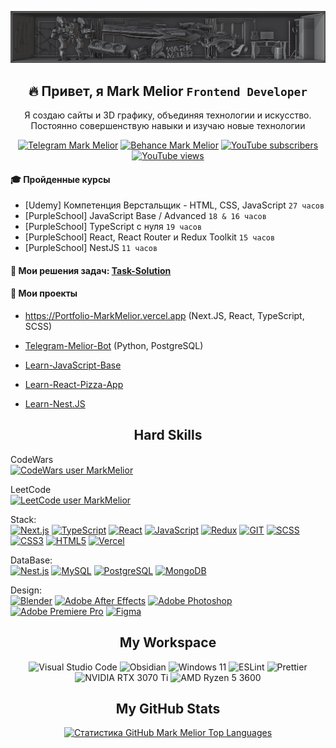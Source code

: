 ![](https://github.com/MarkMelior/MarkMelior/blob/main/banner2.jpg)

<h2 align="center">🔥 Привет, я Mark Melior <code>Frontend Developer</code></h2>
<p align="center">Я создаю сайты и 3D графику, объединяя технологии и искусство. Постоянно совершенствую навыки и изучаю новые технологии</p>

<p align="center">
<a href="https://t.me/MarkMelior" target="_blank">
	<img alt="Telegram Mark Melior" title="Write me" src="https://img.shields.io/badge/Telegram-E6A540?style=for-the-badge&logo=telegram&logoColor=white"/></a>
<a href="https://www.behance.net/MarkMelior" target="_blank">
	<img alt="Behance Mark Melior" title="My 3D & Design works" src="https://img.shields.io/badge/Behance-E66E40?logo=behance&logoColor=fff&style=for-the-badge"/></a>
<a href="https://www.youtube.com/@MarkMelior?sub_confirmation=1" target="_blank">
	<img alt="YouTube subscribers" title="Subscribe to my YouTube channel" src="https://custom-icon-badges.demolab.com/youtube/channel/subscribers/UCrS1fiU-_ImctQ-MDdfLoRA?color=%23E65140&label=SUBSCRIBE&logo=video&logoColor=white&style=for-the-badge&labelColor=E65140"/></a> 
<a href="https://www.youtube.com/@MarkMelior?sub_confirmation=1" target="_blank">
	<img alt="YouTube views" title="YouTube channel total views" src="https://custom-icon-badges.demolab.com/youtube/channel/views/UCrS1fiU-_ImctQ-MDdfLoRA?color=%23E68C40&logo=eye&logoColor=white&style=for-the-badge&labelColor=E68C40"/></a> 
</p>

#### 🎓 Пройденные курсы

-  [Udemy] Компетенция Верстальщик - HTML, CSS, JavaScript `27 часов`
-  [PurpleSchool] JavaScript Base / Advanced `18 & 16 часов`
-  [PurpleSchool] TypeScript с нуля `19 часов`
-  [PurpleSchool] React, React Router и Redux Toolkit `15 часов`
-  [PurpleSchool] NestJS `11 часов`

#### 📌 Мои решения задач: [Task-Solution](https://github.com/MarkMelior/Task-Solution)

#### 🔗 Мои проекты

-  https://Portfolio-MarkMelior.vercel.app (Next.JS, React, TypeScript, SCSS)
-  [Telegram-Melior-Bot](https://github.com/MarkMelior/Telegram-Melior-Bot) (Python, PostgreSQL)

-  [Learn-JavaScript-Base](https://github.com/MarkMelior/Learn-JavaScript-Base)
-  [Learn-React-Pizza-App](https://github.com/MarkMelior/Learn-React-Pizza-App)
-  [Learn-Nest.JS](https://github.com/MarkMelior/Learn-Nest.JS)

<h2 align="center">Hard Skills</h2>

CodeWars  
[![CodeWars user MarkMelior](https://www.codewars.com/users/MarkMelior/badges/large)](https://www.codewars.com/users/MarkMelior)

LeetCode  
[![LeetCode user MarkMelior](https://img.shields.io/badge/dynamic/json?style=for-the-badge&labelColor=black&color=%23ffa116&label=Solved&query=solvedOverTotal&url=https%3A%2F%2Fbadge.xyli.tech/%2Fapi%2Fusers%2FMarkMelior&logo=leetcode&logoColor=yellow)](https://leetcode.com/MarkMelior/)

Stack:  
[![Next.js](https://img.shields.io/badge/Next.js-000?logo=nextdotjs&logoColor=fff&style=for-the-badge)](https://github.com/MarkMelior)
[![TypeScript](https://img.shields.io/badge/TypeScript-007ACC?style=for-the-badge&logo=typescript&logoColor=white)](https://github.com/MarkMelior)
[![React](https://img.shields.io/badge/React-20232A?style=for-the-badge&logo=react&logoColor=61DAFB)](https://github.com/MarkMelior)
[![JavaScript](https://img.shields.io/badge/JavaScript-F7DF1E?style=for-the-badge&logo=JavaScript&logoColor=white)](https://github.com/MarkMelior)
[![Redux](https://img.shields.io/badge/Redux-593D88?style=for-the-badge&logo=redux&logoColor=white)](https://github.com/MarkMelior)
[![GIT](https://img.shields.io/badge/GIT-E44C30?style=for-the-badge&logo=git&logoColor=white)](https://github.com/MarkMelior)
[![SCSS](https://img.shields.io/badge/Scss-CC6699?style=for-the-badge&logo=sass&logoColor=white)](https://github.com/MarkMelior)
[![CSS3](https://img.shields.io/badge/CSS3-1572B6?style=for-the-badge&logo=css3&logoColor=white)](https://github.com/MarkMelior)
[![HTML5](https://img.shields.io/badge/HTML5-E34F26?style=for-the-badge&logo=html5&logoColor=white)](https://github.com/MarkMelior)
[![Vercel](https://img.shields.io/badge/Vercel-000000?style=for-the-badge&logo=vercel&logoColor=white)](https://github.com/MarkMelior)

DataBase:  
[![Nest.js](https://img.shields.io/badge/nest.js-%23DD0031.svg?&style=for-the-badge&logo=nestjs&logoColor=white)](https://github.com/MarkMelior)
[![MySQL](https://img.shields.io/badge/MySQL-00000F?style=for-the-badge&logo=mysql&logoColor=white)](https://github.com/MarkMelior)
[![PostgreSQL](https://img.shields.io/badge/PostgreSQL-316192?style=for-the-badge&logo=postgresql&logoColor=white)](https://github.com/MarkMelior)
[![MongoDB](https://img.shields.io/badge/MongoDB-4EA94B?style=for-the-badge&logo=mongodb&logoColor=white)](https://github.com/MarkMelior)

Design:  
[![Blender](https://img.shields.io/badge/blender-%23F5792A.svg?style=for-the-badge&logo=blender&logoColor=white)](https://github.com/MarkMelior)
[![Adobe After Effects](https://img.shields.io/badge/Adobe%20after%20affects-CF96FD?style=for-the-badge&logo=Adobe%20after%20effects&logoColor=393665)](https://github.com/MarkMelior)
[![Adobe Photoshop](https://img.shields.io/badge/Adobe%20Photoshop-31A8FF?style=for-the-badge&logo=Adobe%20Photoshop&logoColor=black)](https://github.com/MarkMelior)
[![Adobe Premiere Pro](https://img.shields.io/badge/Adobe%20Premiere%20Pro-9999FF?style=for-the-badge&logo=Adobe%20Premiere%20Pro&logoColor=white)](https://github.com/MarkMelior)
[![Figma](https://img.shields.io/badge/Figma-F24E1E?style=for-the-badge&logo=figma&logoColor=white)](https://github.com/MarkMelior)

<h2 align="center">My Workspace</h2>

<p align="center">
	<img alt="Visual Studio Code" title="Visual Studio Code" src="https://img.shields.io/badge/Visual_Studio_Code-0078D4?style=for-the-badge&logo=visual%20studio%20code&logoColor=white"/>
	<img alt="Obsidian" title="Obsidian" src="https://img.shields.io/badge/Obsidian-7f6df2?style=for-the-badge&logo=obsidian&logoColor=white"/>
	<img alt="Windows 11" title="Windows 11" src="https://img.shields.io/badge/Windows_11-0078D6?style=for-the-badge&logo=windows&logoColor=white"/>
	<img alt="ESLint" title="ESLint" src="https://img.shields.io/badge/eslint-3A33D1?style=for-the-badge&logo=eslint&logoColor=white"/>
	<img alt="Prettier" title="Prettier" src="https://img.shields.io/badge/prettier-1A2C34?style=for-the-badge&logo=prettier&logoColor=F7BA3E"/>
	<img alt="NVIDIA RTX 3070 Ti" title="NVIDIA RTX 3070 Ti" src="https://img.shields.io/badge/NVIDIA-RTX_3070_Ti-76B900?style=for-the-badge&logo=nvidia&logoColor=white"/>
	<img alt="AMD Ryzen 5 3600" title="AMD Ryzen 5 3600" src="https://img.shields.io/badge/AMD-Ryzen_5_3600-ED1C24?style=for-the-badge&logo=amd&logoColor=white"/>
</p>

<h2 align="center">My GitHub Stats</h2>

<!-- [![Profile Views GitHub Mark Melior](https://komarev.com/ghpvc/?username=markmelior&label=Profile%20views&color=0e75b6&style=flat)](https://github.com/MarkMelior) -->

<p align="center">
	<!-- <a href="http://www.github.com/MarkMelior" align="center">
		<img src="https://github-readme-streak-stats.herokuapp.com/?user=MarkMelior&stroke=ffffff&background=1c1917&ring=0891b2&fire=0891b2&currStreakNum=ffffff&currStreakLabel=0891b2&sideNums=ffffff&sideLabels=ffffff&dates=ffffff&hide_border=true" alt="Статистика GitHub Mark Melior" />
	</a>
	<br> -->
	<a href="https://github.com/MarkMelior" align="center">
		<img src="https://github-readme-stats.vercel.app/api/top-langs/?username=MarkMelior&langs_count=10&title_color=0891b2&text_color=ffffff&icon_color=0891b2&bg_color=1c1917&hide_border=true&locale=en&custom_title=Top%20%Languages" alt="Статистика GitHub Mark Melior Top Languages" />
	</a>
</p>
